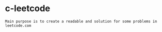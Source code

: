 # c-leetcode
    Main purpose is to create a readable and solution for some problems in  leetcode.com


